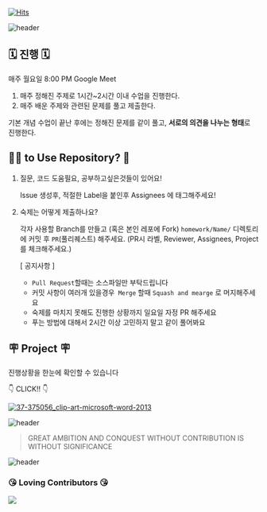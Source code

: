 [![Hits](https://hits.seeyoufarm.com/api/count/incr/badge.svg?url=https%3A%2F%2Fgithub.com%2Fyujin1292%2FBreakingCodingTest&count_bg=%23ADABFF&title_bg=%23456696&icon=github.svg&icon_color=%23E7E7E7&title=hits&edge_flat=false)](https://hits.seeyoufarm.com)

![header](https://capsule-render.vercel.app/api?type=Waving&color=auto&height=300&text=Breaking%20Coding%20Test&desc=with%20a%20bright%20future&descAlignY=70)




## 🗓️ 진행 🗓️

매주 월요일 8:00 PM
Google Meet

1. 매주 정해진 주제로 1시간~2시간 이내 수업을 진행한다.
2. 매주 배운 주제와 관련된 문제를 풀고 제출한다.

기본 개념 수업이 끝난 후에는 정해진 문제를 같이 풀고, **서로의 의견을 나누는 형태**로 진행한다.

## 🤷‍♀️  to Use Repository? 🤷‍
1. 질문, 코드 도움필요, 공부하고싶은것들이 있어요!

    Issue 생성후, 적절한 Label을 붙인후 Assignees 에 태그해주세요!


2. 숙제는 어떻게 제출하나요?


    각자 사용할 Branch를 만들고 (혹은 본인 레포에 Fork)  ```homework/Name/``` 디렉토리에 커밋 후 ```PR```(풀리퀘스트) 해주세요.
    (PR시 라벨, Reviewer, Assignees, Project 를 체크해주세요.)
    
    
    [ 공지사항 ]
    - ```Pull Request```할때는 소스파일만 부탁드립니다
    - 커밋 사항이 여러개 있을경우``` Merge``` 할때 ```Squash and mearge``` 로 머지해주세요
    - 숙제를 마치지 못해도 진행한 상황까지 일요일 자정 PR 해주세요
    - 푸는 방법에 대해서 2시간 이상 고민하지 말고 같이 풀어봐요
    
    
## 🪧 Project 🪧
진행상황을 한눈에 확인할 수 있습니다

👇 CLICK!! 👇 


 [![37-375056_clip-art-microsoft-word-2013](https://user-images.githubusercontent.com/27190708/140762273-feade3cf-df31-460d-bfdd-e7f84ace898f.png)](https://github.com/users/yujin1292/projects/1)




![header](https://capsule-render.vercel.app/api?type=transparent&color=auto&height=100)


> GREAT AMBITION AND CONQUEST WITHOUT CONTRIBUTION IS WITHOUT SIGNIFICANCE

![header](https://capsule-render.vercel.app/api?type=transparent&color=auto&height=100)

### 😘 Loving Contributors 😘


<a href="https://github.com/yujin1292/BreakingCodingTest/graphs/contributors">
  <img src="https://contrib.rocks/image?repo=yujin1292/BreakingCodingTest" />
</a>
